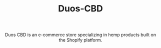 # <p align="center">Duos-CBD</p>
<br />
<p  align="center">Duos CBD is an e-commerce store specializing in hemp products built on the Shopify platform.</p>
